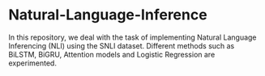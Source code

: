 # Natural-Language-Inference
In this repository, we deal with the task of implementing Natural Language Inferencing (NLI) using the SNLI dataset. Different methods such as BiLSTM, BiGRU, Attention models and Logistic Regression are experimented.
